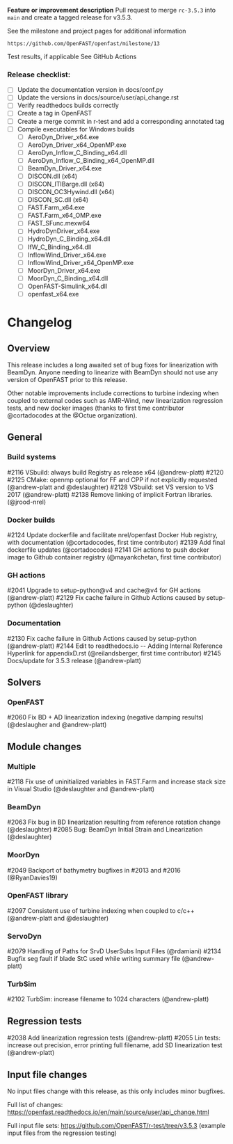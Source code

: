 **Feature or improvement description**
Pull request to merge `rc-3.5.3` into `main` and create a tagged release for v3.5.3.

See the milestone and project pages for additional information

    https://github.com/OpenFAST/openfast/milestone/13

Test results, if applicable
See GitHub Actions

### Release checklist:
- [ ] Update the documentation version in docs/conf.py
- [ ] Update the versions in docs/source/user/api_change.rst
- [ ] Verify readthedocs builds correctly
- [ ] Create a tag in OpenFAST
- [ ] Create a merge commit in r-test and add a corresponding annotated tag
- [ ] Compile executables for Windows builds
    - [ ] AeroDyn_Driver_x64.exe
    - [ ] AeroDyn_Driver_x64_OpenMP.exe
    - [ ] AeroDyn_Inflow_C_Binding_x64.dll
    - [ ] AeroDyn_Inflow_C_Binding_x64_OpenMP.dll
    - [ ] BeamDyn_Driver_x64.exe
    - [ ] DISCON.dll (x64)
    - [ ] DISCON_ITIBarge.dll (x64)
    - [ ] DISCON_OC3Hywind.dll (x64)
    - [ ] DISCON_SC.dll (x64)
    - [ ] FAST.Farm_x64.exe
    - [ ] FAST.Farm_x64_OMP.exe
    - [ ] FAST_SFunc.mexw64
    - [ ] HydroDynDriver_x64.exe
    - [ ] HydroDyn_C_Binding_x64.dll
    - [ ] IfW_C_Binding_x64.dll
    - [ ] InflowWind_Driver_x64.exe
    - [ ] InflowWind_Driver_x64_OpenMP.exe
    - [ ] MoorDyn_Driver_x64.exe
    - [ ] MoorDyn_C_Binding_x64.dll
    - [ ] OpenFAST-Simulink_x64.dll
    - [ ] openfast_x64.exe

# Changelog

## Overview

This release includes a long awaited set of bug fixes for linearization with BeamDyn.  Anyone needing to linearize with BeamDyn should not use any version of OpenFAST prior to this release.

Other notable improvements include corrections to turbine indexing when coupled to external codes such as AMR-Wind, new linearization regression tests, and new docker images (thanks to first time contributor @cortadocodes at the @Octue organization).


## General

### Build systems

#2116 VSbuild: always build Registry as release x64 (@andrew-platt)
#2120 #2125 CMake: openmp optional for FF and CPP if not explicitly requested (@andrew-platt and @deslaughter)
#2128 VSbuild: set VS version to VS 2017 (@andrew-platt)
#2138 Remove linking of implicit Fortran libraries. (@jrood-nrel)


### Docker builds

#2124 Update dockerfile and facilitate nrel/openfast Docker Hub registry, with documentation (@cortadocodes, first time contributor)
#2139 Add final dockerfile updates (@cortadocodes)
#2141 GH actions to push docker image to Github container registry (@mayankchetan, first time contributor)


### GH actions

#2041 Upgrade to setup-python@v4 and cache@v4 for GH actions (@andrew-platt)
#2129 Fix cache failure in Github Actions caused by setup-python (@deslaughter)

### Documentation

#2130 Fix cache failure in Github Actions caused by setup-python (@andrew-platt)
#2144 Edit to readthedocs.io -- Adding Internal Reference Hyperlink for appendixD.rst (@reilandsberger, first time contributor)
#2145 Docs/update for 3.5.3 release (@andrew-platt)


## Solvers

### OpenFAST

#2060 Fix BD + AD linearization indexing (negative damping results) (@deslaugher and @andrew-platt)


## Module changes

### Multiple

#2118 Fix use of uninitialized variables in FAST.Farm and increase stack size in Visual Studio (@deslaughter and @andrew-platt)


### BeamDyn

#2063 Fix bug in BD linearization resulting from reference rotation change (@deslaughter)
#2085 Bug: BeamDyn Initial Strain and Linearization (@deslaughter)


### MoorDyn

#2049 Backport of bathymetry bugfixes in #2013 and #2016 (@RyanDavies19)


### OpenFAST library

#2097 Consistent use of turbine indexing when coupled to c/c++ (@andrew-platt and @deslaughter)


### ServoDyn

#2079 Handling of Paths for SrvD UserSubs Input Files (@rdamiani)
#2134 Bugfix seg fault if blade StC used while writing summary file (@andrew-platt)


### TurbSim

#2102 TurbSim: increase filename to 1024 characters (@andrew-platt)


## Regression tests

#2038 Add linearization regression tests (@andrew-platt)
#2055 Lin tests: increase out precision, error printing full filename, add SD linearization test (@andrew-platt)



## Input file changes

No input files change with this release, as this only includes minor bugfixes.

Full list of changes: https://openfast.readthedocs.io/en/main/source/user/api_change.html

Full input file sets: https://github.com/OpenFAST/r-test/tree/v3.5.3 (example input files from the regression testing)

